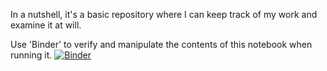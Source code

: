 In a nutshell, it's a basic repository where I can keep track of my work and examine it at will.

Use 'Binder' to verify and manipulate the contents of this notebook when running it. [![Binder](https://mybinder.org/badge_logo.svg)](https://mybinder.org/v2/git/https%3A%2F%2Fgithub.com%2FPrithveeDev%2FMachineLearning%2Ftree%2Fmain%2FMLProjects/HEAD)

